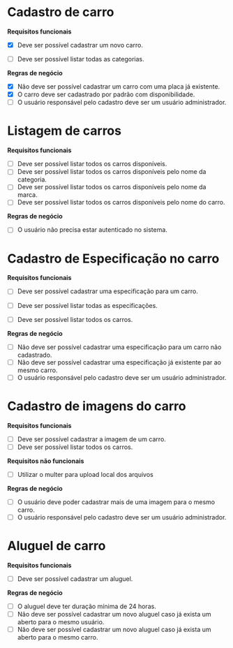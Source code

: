 # Cadastro de carro

**Requisitos funcionais**
- [x]  Deve ser possível cadastrar um novo carro.
- [ ]  Deve ser possível listar todas as categorias.


**Regras de negócio**
- [x]  Não deve ser possível cadastrar um carro com uma placa já existente.
- [x]  O carro deve ser cadastrado por padrão com disponibilidade.
- [ ]  O usuário responsável pelo cadastro deve ser um usuário administrador.

# Listagem de carros

**Requisitos funcionais**
- [ ]  Deve ser possível listar todos os carros disponíveis.
- [ ]  Deve ser possível listar todos os carros disponíveis pelo nome da categoria.
- [ ]  Deve ser possível listar todos os carros disponíveis pelo nome da marca.
- [ ]  Deve ser possível listar todos os carros disponíveis pelo nome do carro.

**Regras de negócio**
- [ ]  O usuário não precisa estar autenticado no sistema.

# Cadastro de Especificação no carro

**Requisitos funcionais**
- [ ]  Deve ser possível cadastrar uma especificação para um carro.
- [ ]  Deve ser possível listar todas as especificações.
- [ ]  Deve ser possível listar todos os carros.


**Regras de negócio**
- [ ]  Não deve ser possível cadastrar uma especificação para um carro não cadastrado.
- [ ]  Não deve ser possível cadastrar uma especificação já existente par ao mesmo carro.
- [ ]  O usuário responsável pelo cadastro deve ser um usuário administrador.

# Cadastro de imagens do carro

**Requisitos funcionais**
- [ ]  Deve ser possível cadastrar a imagem de um carro.
- [ ]  Deve ser possível listar todos os carros.

**Requisitos não funcionais**
- [ ]  Utilizar o multer para upload local dos arquivos


**Regras de negócio**
- [ ]  O usuário deve poder cadastrar mais de uma imagem para o mesmo carro.
- [ ]  O usuário responsável pelo cadastro deve ser um usuário administrador.

# Aluguel de carro

**Requisitos funcionais**
- [ ]  Deve ser possível cadastrar um aluguel.


**Regras de negócio**
- [ ]  O aluguel deve ter duração mínima de 24 horas.
- [ ]  Não deve ser possível cadastrar um novo aluguel caso já exista um aberto para o mesmo usuário.
- [ ]  Não deve ser possível cadastrar um novo aluguel caso já exista um aberto para o mesmo carro.
